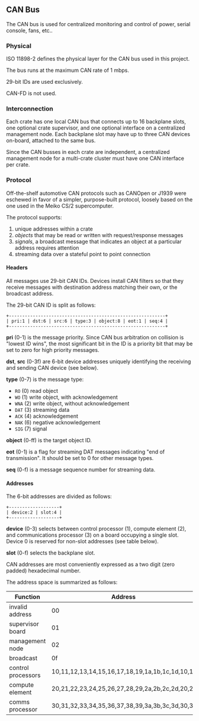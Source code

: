 ## CAN Bus

The CAN bus is used for centralized monitoring and control of power,
serial console, fans, etc..

### Physical

ISO 11898-2 defines the physical layer for the CAN bus used in this
project.

The bus runs at the maximum CAN rate of 1 mbps.

29-bit IDs are used exclusively.

CAN-FD is not used.

### Interconnection

Each crate has one local CAN bus that connects up to 16 backplane slots,
one optional crate supervisor, and one optional interface on a centralized
management node.  Each backplane slot may have up to three CAN devices
on-board, attached to the same bus.

Since the CAN busses in each crate are independent, a centralized management
node for a multi-crate cluster must have one CAN interface per crate.

### Protocol

Off-the-shelf automotive CAN protocols such as CANOpen or J1939 were
eschewed in favor of a simpler, purpose-built protocol, loosely based
on the one used in the Meiko CS/2 supercomputer.

The protocol supports:

1) unique addresses within a crate
2) _objects_ that may be read or written with request/response messages
3) _signals_, a broadcast message that indicates an object at a particular
address requires attention
5) streaming data over a stateful point to point connection

#### Headers

All messages use 29-bit CAN IDs.  Devices install CAN filters so that
they receive messages with destination address matching their own,
or the broadcast address.

The 29-bit CAN ID is split as follows:

```
+-----------------------------------------------------------+
| pri:1 | dst:6 | src:6 | type:3 | object:8 | eot:1 | seq:4 |
+-----------------------------------------------------------+
```
**pri** (0-1) is the message priority.  Since CAN bus arbitration on
collision is "lowest ID wins", the most significant bit in the ID is
a priority bit that may be set to zero for high priority messages.

**dst**, **src** (0-3f) are 6-bit device addresses uniquely identifying
the receiving and sending CAN device (see below).

**type** (0-7) is the message type:
* `RO` (0) read object
* `WO` (1) write object, with acknowledgement
* `WNA` (2) write object, without acknowledgement
* `DAT` (3) streaming data
* `ACK` (4) acknowledgement
* `NAK` (6) negative acknowledgement
* `SIG` (7) signal

**object** (0-ff) is the target object ID.

**eot** (0-1) is a flag for streaming DAT messages indicating "end of
transmission".  It should be set to 0 for other message types.

**seq** (0-f) is a message sequence number for streaming data.

#### Addresses

The 6-bit addresses are divided as follows:

```
+-------------------+
| device:2 | slot:4 |
+-------------------+
```

**device** (0-3) selects between control processor (1), compute element (2),
and communications processor (3) on a board occupying a single slot.
Device 0 is reserved for non-slot addresses (see table below).

**slot** (0-f) selects the backplane slot.

CAN addresses are most conveniently expressed as a two digit (zero padded)
hexadecimal number.

The address space is summarized as follows:

| Function           | Address |
| --------           | ------- |
| invalid address    | 00 |
| supervisor board   | 01 |
| management node    | 02 |
| broadcast          | 0f |
| control processors | 10,11,12,13,14,15,16,17,18,19,1a,1b,1c,1d,10,1f |
| compute element    | 20,21,22,23,24,25,26,27,28,29,2a,2b,2c,2d,20,2f |
| comms processor    | 30,31,32,33,34,35,36,37,38,39,3a,3b,3c,3d,30,3f |

